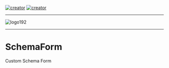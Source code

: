 [![creator](https://img.shields.io/badge/CREATOR-Yeon-blue.svg?logo=github&logoColor=white)](https://github.com/YeonV) [![creator](https://img.shields.io/badge/A.K.A-Blade-darkred.svg?logo=github&logoColor=white)](https://github.com/YeonV)

---

![logo192](https://user-images.githubusercontent.com/28861537/119760144-c5126680-bea9-11eb-991a-c08eedbc5929.png)


---

# SchemaForm

Custom Schema Form